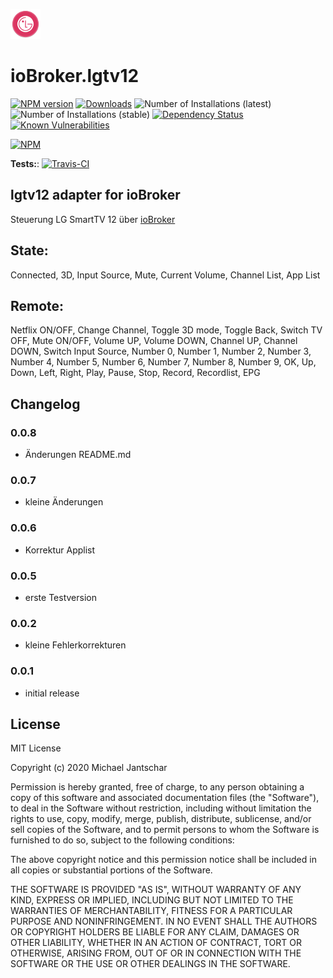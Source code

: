![Logo](admin/lgtv12.png)
# ioBroker.lgtv12

[![NPM version](http://img.shields.io/npm/v/iobroker.lgtv12.svg)](https://www.npmjs.com/package/iobroker.lgtv12)
[![Downloads](https://img.shields.io/npm/dm/iobroker.lgtv12.svg)](https://www.npmjs.com/package/iobroker.lgtv12)
![Number of Installations (latest)](http://iobroker.live/badges/lgtv12-installed.svg)
![Number of Installations (stable)](http://iobroker.live/badges/lgtv12-stable.svg)
[![Dependency Status](https://img.shields.io/david/mijado/iobroker.lgtv12.svg)](https://david-dm.org/mijado/iobroker.lgtv12)
[![Known Vulnerabilities](https://snyk.io/test/github/mijado/ioBroker.lgtv12/badge.svg)](https://snyk.io/test/github/mijado/ioBroker.lgtv12)

[![NPM](https://nodei.co/npm/iobroker.lgtv12.png?downloads=true)](https://nodei.co/npm/iobroker.lgtv12/)

**Tests:**: [![Travis-CI](http://img.shields.io/travis/mijado/ioBroker.lgtv12/master.svg)](https://travis-ci.org/mijado/ioBroker.lgtv12)

## lgtv12 adapter for ioBroker

Steuerung LG SmartTV 12 über [ioBroker](https://www.iobroker.net)

## State:
Connected,
3D,
Input Source,
Mute,
Current Volume,
Channel List,
App List
## Remote:
Netflix ON/OFF,
Change Channel,
Toggle 3D mode,
Toggle Back,
Switch TV OFF,
Mute ON/OFF,
Volume UP,
Volume DOWN,
Channel UP,
Channel DOWN,
Switch Input Source,
Number 0,
Number 1,
Number 2,
Number 3,
Number 4,
Number 5,
Number 6,
Number 7,
Number 8,
Number 9,
OK,
Up,
Down,
Left,
Right,
Play,
Pause,
Stop,
Record,
Recordlist,
EPG


## Changelog

### 0.0.8
* Änderungen README.md

### 0.0.7
* kleine Änderungen

### 0.0.6
* Korrektur Applist

### 0.0.5
* erste Testversion

### 0.0.2
* kleine Fehlerkorrekturen

### 0.0.1
* initial release

## License
MIT License

Copyright (c) 2020 Michael Jantschar

Permission is hereby granted, free of charge, to any person obtaining a copy
of this software and associated documentation files (the "Software"), to deal
in the Software without restriction, including without limitation the rights
to use, copy, modify, merge, publish, distribute, sublicense, and/or sell
copies of the Software, and to permit persons to whom the Software is
furnished to do so, subject to the following conditions:

The above copyright notice and this permission notice shall be included in all
copies or substantial portions of the Software.

THE SOFTWARE IS PROVIDED "AS IS", WITHOUT WARRANTY OF ANY KIND, EXPRESS OR
IMPLIED, INCLUDING BUT NOT LIMITED TO THE WARRANTIES OF MERCHANTABILITY,
FITNESS FOR A PARTICULAR PURPOSE AND NONINFRINGEMENT. IN NO EVENT SHALL THE
AUTHORS OR COPYRIGHT HOLDERS BE LIABLE FOR ANY CLAIM, DAMAGES OR OTHER
LIABILITY, WHETHER IN AN ACTION OF CONTRACT, TORT OR OTHERWISE, ARISING FROM,
OUT OF OR IN CONNECTION WITH THE SOFTWARE OR THE USE OR OTHER DEALINGS IN THE
SOFTWARE.
